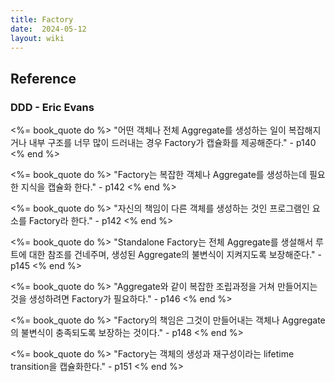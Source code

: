 ```yaml
---
title: Factory
date:  2024-05-12
layout: wiki
---
```



## Reference

### DDD - Eric Evans

<%= book_quote do %>
"어떤 객체나 전체 Aggregate를 생성하는 일이 복잡해지거나 내부 구조를 너무 많이 드러내는 경우 Factory가 캡슐화를 제공해준다." - p140
<% end %>

<%= book_quote do %>
"Factory는 복잡한 객체나 Aggregate를 생성하는데 필요한 지식을 캡슐화 한다." - p142
<% end %>

<%= book_quote do %>
"자신의 책임이 다른 객체를 생성하는 것인 프로그램인 요소를 Factory라 한다." - p142
<% end %>

<%= book_quote do %>
"Standalone Factory는 전체 Aggregate를 생설해서 루트에 대한 참조를 건네주며, 생성된 Aggregate의 불변식이 지켜지도록 보장해준다." - p145
<% end %>

<%= book_quote do %>
"Aggregate와 같이 복잡한 조립과정을 거쳐 만들어지는 것을 생성하려면 Factory가 필요하다." - p146
<% end %>

<%= book_quote do %>
"Factory의 책임은 그것이 만들어내는 객체나 Aggregate의 불변식이 충족되도록 보장하는 것이다." - p148
<% end %>

<%= book_quote do %>
"Factory는 객체의 생성과 재구성이라는 lifetime transition을 캡슐화한다." - p151
<% end %>
